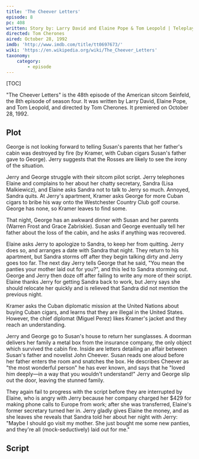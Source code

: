 ```yaml
---
title: 'The Cheever Letters'
episode: 8
pc: 408         
written: Story by: Larry David and Elaine Pope & Tom Leopold | Teleplay by: Larry David
directed: Tom Cherones
aired: October 28, 1992
imdb: 'http://www.imdb.com/title/tt0697673/'
wiki: 'https://en.wikipedia.org/wiki/The_Cheever_Letters'
taxonomy:
    category:
        - episode
---
```


[TOC]

"The Cheever Letters" is the 48th episode of the American sitcom Seinfeld, the 8th episode of season four. It was written by Larry David, Elaine Pope, and Tom Leopold, and directed by Tom Cherones. It premiered on October 28, 1992.

## Plot

George is not looking forward to telling Susan's parents that her father's cabin was destroyed by fire (by Kramer, with Cuban cigars Susan's father gave to George). Jerry suggests that the Rosses are likely to see the irony of the situation.

Jerry and George struggle with their sitcom pilot script. Jerry telephones Elaine and complains to her about her chatty secretary, Sandra (Lisa Malkiewicz), and Elaine asks Sandra not to talk to Jerry so much. Annoyed, Sandra quits. At Jerry's apartment, Kramer asks George for more Cuban cigars to bribe his way onto the Westchester Country Club golf course. George has none, so Kramer leaves to find some.

That night, George has an awkward dinner with Susan and her parents (Warren Frost and Grace Zabriskie). Susan and George eventually tell her father about the loss of the cabin, and he asks if anything was recovered.

Elaine asks Jerry to apologize to Sandra, to keep her from quitting. Jerry does so, and arranges a date with Sandra that night. They return to his apartment, but Sandra storms off after they begin talking dirty and Jerry goes too far. The next day Jerry tells George that he said, "You mean the panties your mother laid out for you?", and this led to Sandra storming out. George and Jerry then doze off after failing to write any more of their script. Elaine thanks Jerry for getting Sandra back to work, but Jerry says she should relocate her quickly and is relieved that Sandra did not mention the previous night.

Kramer asks the Cuban diplomatic mission at the United Nations about buying Cuban cigars, and learns that they are illegal in the United States. However, the chief diplomat (Miguel Perez) likes Kramer's jacket and they reach an understanding.

Jerry and George go to Susan's house to return her sunglasses. A doorman delivers her family a metal box from the insurance company, the only object which survived the cabin fire. Inside are letters detailing an affair between Susan's father and novelist John Cheever. Susan reads one aloud before her father enters the room and snatches the box. He describes Cheever as "the most wonderful person" he has ever known, and says that he "loved him deeply—in a way that you wouldn't understand!" Jerry and George slip out the door, leaving the stunned family.

They again fail to progress with the script before they are interrupted by Elaine, who is angry with Jerry because her company charged her $429 for making phone calls to Europe from work; after she was transferred, Elaine's former secretary turned her in. Jerry gladly gives Elaine the money, and as she leaves she reveals that Sandra told her about her night with Jerry: "Maybe I should go visit my mother. She just bought me some new panties, and they're all (mock-seductively) laid out for me."

## Script
